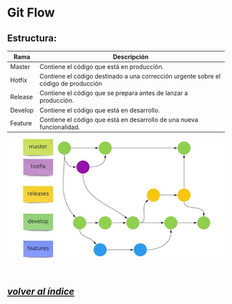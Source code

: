 # Git Flow

## Estructura:
| Rama     | Descripción                                                                         |
|----------|-------------------------------------------------------------------------------------|
| Master   | Contiene el código que está en producción.                                          |
| Hotfix   | Contiene el código destinado a una corrección urgente sobre el código de producción |
| Release  | Contiene el código que se prepara antes de lanzar a producción.                     |
| Develop  | Contiene el código que está en desarrollo.                                          |
| Feature  | Contiene el código que está en desarrollo de una nueva funcionalidad.               |


![Git Flow](./img/gitflow.jpg)
<br><br><br>

## *[volver al índice](../index.md)*
